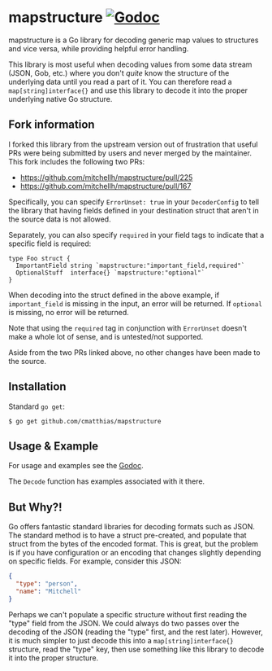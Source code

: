 # mapstructure [![Godoc](https://godoc.org/github.com/mitchellh/mapstructure?status.svg)](https://godoc.org/github.com/mitchellh/mapstructure)

mapstructure is a Go library for decoding generic map values to structures
and vice versa, while providing helpful error handling.

This library is most useful when decoding values from some data stream (JSON,
Gob, etc.) where you don't _quite_ know the structure of the underlying data
until you read a part of it. You can therefore read a `map[string]interface{}`
and use this library to decode it into the proper underlying native Go
structure.

## Fork information

I forked this library from the upstream version out of frustration that useful 
PRs were being submitted by users and never merged by the maintainer. This fork 
includes the following two PRs:
* https://github.com/mitchellh/mapstructure/pull/225
* https://github.com/mitchellh/mapstructure/pull/167

Specifically, you can specify `ErrorUnset: true` in your `DecoderConfig` to tell
the library that having fields defined in your destination struct that aren't
in the source data is not allowed.

Separately, you can also specify `required` in your field tags to indicate that
a specific field is required:

```golang
type Foo struct {
  ImportantField string `mapstructure:"important_field,required"`
  OptionalStuff  interface{} `mapstructure:"optional"`
}
```

When decoding into the struct defined in the above example, if `important_field`
is missing in the input, an error will be returned. If `optional` is missing,
no error will be returned.

Note that using the `required` tag in conjunction with `ErrorUnset` doesn't make
a whole lot of sense, and is untested/not supported.

Aside from the two PRs linked above, no other changes have been made to the source.

## Installation

Standard `go get`:

```
$ go get github.com/cmatthias/mapstructure
```

## Usage & Example

For usage and examples see the [Godoc](http://godoc.org/github.com/mitchellh/mapstructure).

The `Decode` function has examples associated with it there.

## But Why?!

Go offers fantastic standard libraries for decoding formats such as JSON.
The standard method is to have a struct pre-created, and populate that struct
from the bytes of the encoded format. This is great, but the problem is if
you have configuration or an encoding that changes slightly depending on
specific fields. For example, consider this JSON:

```json
{
  "type": "person",
  "name": "Mitchell"
}
```

Perhaps we can't populate a specific structure without first reading
the "type" field from the JSON. We could always do two passes over the
decoding of the JSON (reading the "type" first, and the rest later).
However, it is much simpler to just decode this into a `map[string]interface{}`
structure, read the "type" key, then use something like this library
to decode it into the proper structure.
